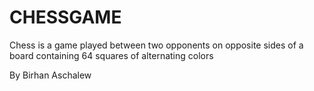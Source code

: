 # CHESSGAME
Chess is a game played between two opponents on opposite sides of a board containing 64 squares of alternating colors



By Birhan Aschalew

